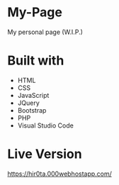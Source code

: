 # My-Page
My personal page
(W.I.P.)

# Built with
- HTML
- CSS
- JavaScript
- JQuery
- Bootstrap
- PHP
- Visual Studio Code

# Live Version
https://hir0ta.000webhostapp.com/
